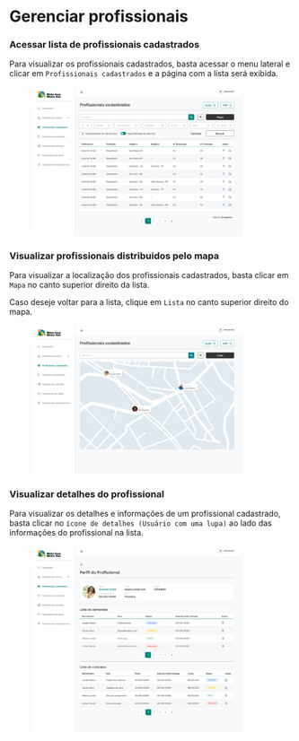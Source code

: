 # Gerenciar profissionais

### Acessar lista de profissionais cadastrados

Para visualizar os profissionais cadastrados, basta acessar o menu lateral e clicar em `Profissionais cadastrados` e a página com a lista será exibida.

<figure><img src="../.gitbook/assets/Profissionais cadastrados - Filtros (1).png" alt="" width="375"><figcaption></figcaption></figure>

### Visualizar profissionais distribuidos pelo mapa

Para visualizar a localização dos profissionais cadastrados, basta clicar em `Mapa` no canto superior direito da lista.

Caso deseje voltar para a lista, clique em `Lista` no canto superior direito do mapa.

<figure><img src="../.gitbook/assets/Profissionais cadastrados - Mapa (1).png" alt="" width="375"><figcaption></figcaption></figure>

### Visualizar detalhes do profissional

Para visualizar os detalhes e informações de um profissional cadastrado, basta clicar no `ícone de detalhes (Usuário com uma lupa)` ao lado das informações do profissional na lista.

<figure><img src="../.gitbook/assets/Profissionais cadastrados (1).png" alt="" width="375"><figcaption></figcaption></figure>
